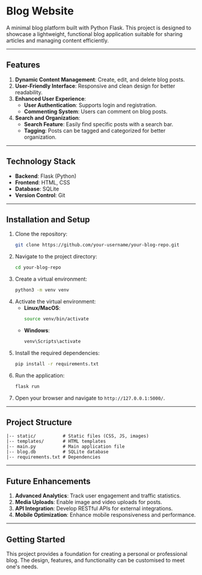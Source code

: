 # Blog Website

A minimal blog platform built with Python Flask. This project is designed to showcase a lightweight, functional blog application suitable for sharing articles and managing content efficiently.

---

## Features

1. **Dynamic Content Management**: Create, edit, and delete blog posts.
2. **User-Friendly Interface**: Responsive and clean design for better readability.
3. **Enhanced User Experience**:
   - **User Authentication**: Supports login and registration.
   - **Commenting System**: Users can comment on blog posts.
4. **Search and Organization**:
   - **Search Feature**: Easily find specific posts with a search bar.
   - **Tagging**: Posts can be tagged and categorized for better organization.

---

## Technology Stack

- **Backend**: Flask (Python)
- **Frontend**: HTML, CSS
- **Database**: SQLite
- **Version Control**: Git

---

## Installation and Setup

1. Clone the repository:
   ```bash
   git clone https://github.com/your-username/your-blog-repo.git
   ```
2. Navigate to the project directory:
   ```bash
   cd your-blog-repo
   ```
3. Create a virtual environment:
   ```bash
   python3 -m venv venv
   ```
4. Activate the virtual environment:
   - **Linux/MacOS**:
     ```bash
     source venv/bin/activate
     ```
   - **Windows**:
     ```bash
     venv\Scripts\activate
     ```
5. Install the required dependencies:
   ```bash
   pip install -r requirements.txt
   ```
6. Run the application:
   ```bash
   flask run
   ```
7. Open your browser and navigate to `http://127.0.0.1:5000/`.

---

## Project Structure

```
|-- static/          # Static files (CSS, JS, images)
|-- templates/       # HTML templates
|-- main.py          # Main application file
|-- blog.db          # SQLite database
|-- requirements.txt # Dependencies
```

---

## Future Enhancements

1. **Advanced Analytics**: Track user engagement and traffic statistics.
2. **Media Uploads**: Enable image and video uploads for posts.
3. **API Integration**: Develop RESTful APIs for external integrations.
4. **Mobile Optimization**: Enhance mobile responsiveness and performance.

---

## Getting Started

This project provides a foundation for creating a personal or professional blog. The design, features, and functionality can be customised to meet one's needs.

